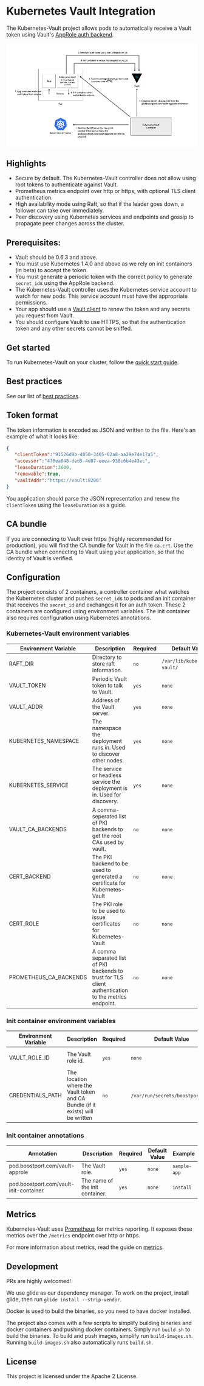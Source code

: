 # Kubernetes Vault Integration
The Kubernetes-Vault project allows pods to automatically receive a Vault token using Vault's [AppRole auth backend](https://www.vaultproject.io/docs/auth/approle.html).

![flow diagram](flow-diagram.png)

## Highlights
* Secure by default. The Kubernetes-Vault controller does not allow using root tokens to authenticate against Vault.
* Prometheus metrics endpoint over http or https, with optional TLS client authentication.
* High availability mode using Raft, so that if the leader goes down, a follower can take over immediately.
* Peer discovery using Kubernetes services and endpoints and gossip to propagate peer changes across the cluster.

## Prerequisites:
* Vault should be 0.6.3 and above.
* You must use Kubernetes 1.4.0 and above as we rely on init containers (in beta) to accept the token.
* You must generate a periodic token with the correct policy to generate `secret_id`s using the AppRole backend.
* The Kubernetes-Vault controller uses the Kubernetes service account to watch for new pods. This service account must have the appropriate permissions.
* Your app should use a [Vault client](https://www.vaultproject.io/docs/http/libraries.html) to renew the token and any secrets you request from Vault.
* You should configure Vault to use HTTPS, so that the authentication token and any other secrets cannot be sniffed.

## Get started
To run Kubernetes-Vault on your cluster, follow the [quick start guide](quick-start.md).

## Best practices
See our list of [best practices](best-practices.md).

## Token format
The token information is encoded as JSON and written to the file. Here's an example of what it looks like:

```json
{
   "clientToken":"91526d9b-4850-3405-02a8-aa29e74e17a5",
   "accessor":"476ea048-ded5-4d07-eeea-938c6b4e43ec",
   "leaseDuration":3600,
   "renewable":true,
   "vaultAddr":"https://vault:8200"
}
```

You application should parse the JSON representation and renew the `clientToken` using the `leaseDuration` as a guide.

## CA bundle
If you are connecting to Vault over https (highly recommended for production), you will find the CA bundle for Vault in
the file `ca.crt`. Use the CA bundle when connecting to Vault using your application, so that the identity of Vault is
verified.

## Configuration
The project consists of 2 containers, a controller container what watches the Kubernetes cluster and pushes `secret_id`s to pods and an init container that
receives the `secret_id` and exchanges it for an auth token. These 2 containers are configured using environment variables. The init container also requires
configuration using Kubernetes annotations.

### Kubernetes-Vault environment variables

| Environment Variable   | Description                                                                                            | Required   | Default Value                | Example                                 |
|------------------------|--------------------------------------------------------------------------------------------------------|------------|------------------------------|-----------------------------------------|
| RAFT_DIR               | Directory to store raft information.                                                                   | `no`       | `/var/lib/kubernetes-vault/` | `/var/my/dir`                           |
| VAULT_TOKEN            | Periodic Vault token to talk to Vault.                                                                 | `yes`      | `none`                       | `91526d9b-4850-3405-02a8-aa29e74e17a5`  |
| VAULT_ADDR             | Address of the Vault server.                                                                           | `yes`      | `none`                       | `https://vault:8200`                    |
| KUBERNETES_NAMESPACE   | The namespace the deployment runs in. Used to discover other nodes.                                    | `yes`      | `none`                       | `default`                               |
| KUBERNETES_SERVICE     | The service or headless service the deployment is in. Used for discovery.                              | `yes`      | `none`                       | `kubernetes-vault`                      |
| VAULT_CA_BACKENDS      | A comma-seperated list of PKI backends to get the root CAs used by vault.                              | `no`       | `none`                       | `root-ca1,root-ca2`                     |
| CERT_BACKEND           | The PKI backend to be used to generated a certificate for Kubernetes-Vault                             | `no`       | `none`                       | `intermediate-ca`                       |
| CERT_ROLE              | The PKI role to be used to issue certificates for Kubernetes-Vault                                     | `no`       | `none`                       | `kubernetes-vault`                      |
| PROMETHEUS_CA_BACKENDS | A comma separated list of PKI backends to trust for TLS client authentication to the metrics endpoint. | `no`       | `none`                       | `root-ca1,root-ca2`                     |

### Init container environment variables

| Environment Variable  | Description                                                                              | Required  | Default Value                                | Example                                 |
|-----------------------|------------------------------------------------------------------------------------------|-----------|----------------------------------------------|-----------------------------------------|
| VAULT_ROLE_ID         | The Vault role id.                                                                       | `yes`     | `none`                                       | `313b0821-4ff6-1df8-54dd-c3eea5d3b8b1`  |
| CREDENTIALS_PATH      | The location where the Vault token and CA Bundle (if it exists) will be written          | `no`      | `/var/run/secrets/boostport.com`             | `/var/run/my/path`                      |

### Init container annotations

| Annotation                              | Description                         | Required  | Default Value | Example       |
|-----------------------------------------|-------------------------------------|-----------|---------------|---------------|
| pod.boostport.com/vault-approle         | The Vault role.                     | `yes`     | `none`        | `sample-app`  |
| pod.boostport.com/vault-init-container  | The name of the init container.     | `yes`     | `none`        | `install`     |

## Metrics
Kubernetes-Vault uses [Prometheus](https://prometheus.io) for metrics reporting. It exposes these metrics over the `/metrics` endpoint over http or https.

For more information about metrics, read the guide on [metrics](metrics.md).

## Development
PRs are highly welcomed!

We use glide as our dependency manager. To work on the project, install glide, then run `glide install --strip-vendor`.

Docker is used to build the binaries, so you need to have docker installed.

The project also comes with a few scripts to simplify building binaries and docker containers and pushing docker containers.
Simply run `build.sh` to build the binaries. To build and push images, simplify run `build-images.sh`.
Running `build-images.sh` also automatically runs `build.sh`.

## License
This project is licensed under the Apache 2 License.